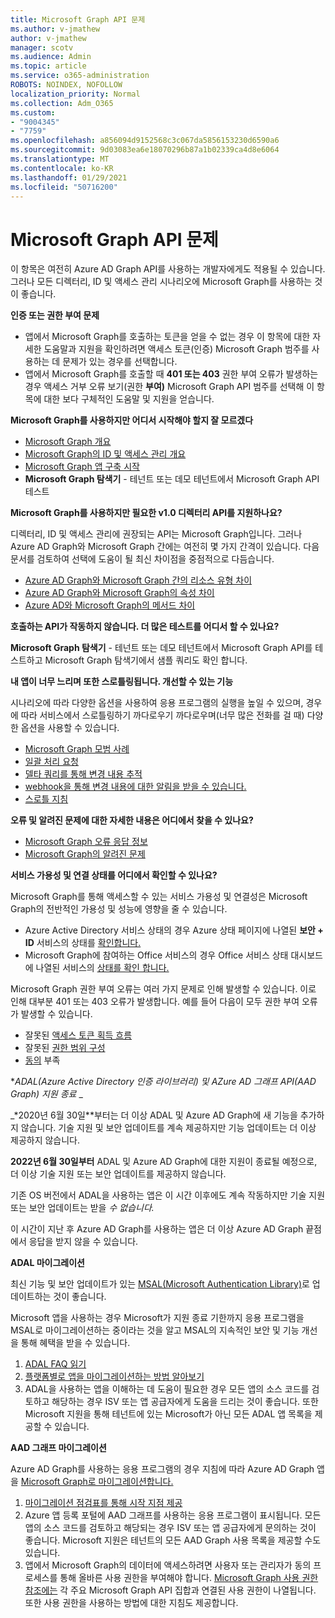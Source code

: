 ```yaml
---
title: Microsoft Graph API 문제
ms.author: v-jmathew
author: v-jmathew
manager: scotv
ms.audience: Admin
ms.topic: article
ms.service: o365-administration
ROBOTS: NOINDEX, NOFOLLOW
localization_priority: Normal
ms.collection: Adm_O365
ms.custom:
- "9004345"
- "7759"
ms.openlocfilehash: a856094d9152568c3c067da5856153230d6590a6
ms.sourcegitcommit: 9d03083ea6e18070296b87a1b02339ca4d8e6064
ms.translationtype: MT
ms.contentlocale: ko-KR
ms.lasthandoff: 01/29/2021
ms.locfileid: "50716200"
---
```

# <a name="microsoft-graph-api-issues"></a>Microsoft Graph API 문제

이 항목은 여전히 Azure AD Graph API를 사용하는 개발자에게도 적용될 수 있습니다. 그러나 모든  디렉터리, ID 및 액세스 관리 시나리오에 Microsoft Graph를 사용하는 것이 좋습니다.

**인증 또는 권한 부여 문제**

- 앱에서 Microsoft  Graph를 호출하는 토큰을 얻을 수 없는 경우 이 항목에 대한 자세한 도움말과 지원을 확인하려면 액세스 토큰(인증) Microsoft Graph 범주를 사용하는 데 문제가 있는 경우를 선택합니다. 
- 앱에서 Microsoft Graph를 호출할 때 **401 또는 403** 권한 부여 오류가 발생하는 경우 액세스 거부 오류 보기(권한 **부여)** Microsoft Graph API 범주를 선택해 이 항목에 대한 보다 구체적인 도움말 및 지원을 얻습니다.

**Microsoft Graph를 사용하지만 어디서 시작해야 할지 잘 모르겠다**

- [Microsoft Graph 개요](https://docs.microsoft.com/graph/overview)
- [Microsoft Graph의 ID 및 액세스 관리 개요](https://docs.microsoft.com/graph/azuread-identity-access-management-concept-overview)
- [Microsoft Graph 앱 구축 시작](https://docs.microsoft.com/graph/)
- **Microsoft Graph 탐색기** - 테넌트 또는 데모 테넌트에서 Microsoft Graph API 테스트

**Microsoft Graph를 사용하지만 필요한 v1.0 디렉터리 API를 지원하나요?**

디렉터리, ID 및 액세스 관리에 권장되는 API는 Microsoft Graph입니다. 그러나 Azure AD Graph와 Microsoft Graph 간에는 여전히 몇 가지 간격이 있습니다. 다음 문서를 검토하여 선택에 도움이 될 최신 차이점을 중점적으로 다듬습니다.

- [Azure AD Graph와 Microsoft Graph 간의 리소스 유형 차이](https://docs.microsoft.com/graph/migrate-azure-ad-graph-resource-differences)
- [Azure AD Graph와 Microsoft Graph의 속성 차이](https://docs.microsoft.com/graph/migrate-azure-ad-graph-property-differences)
- [Azure AD와 Microsoft Graph의 메서드 차이](https://docs.microsoft.com/graph/migrate-azure-ad-graph-method-differences)

**호출하는 API가 작동하지 않습니다. 더 많은 테스트를 어디서 할 수 있나요?**

**Microsoft Graph 탐색기** - 테넌트 또는 데모 테넌트에서  Microsoft Graph API를 테스트하고 Microsoft Graph 탐색기에서 샘플 쿼리도 확인 합니다.

**내 앱이 너무 느리며 또한 스로틀링됩니다. 개선할 수 있는 기능**

시나리오에 따라 다양한 옵션을 사용하여 응용 프로그램의 실행을 높일 수 있으며, 경우에 따라 서비스에서 스로틀링하기 까다로우기 까다로우며(너무 많은 전화를 걸 때) 다양한 옵션을 사용할 수 있습니다.

- [Microsoft Graph 모범 사례](https://docs.microsoft.com/graph/best-practices-concept)
- [일괄 처리 요청](https://docs.microsoft.com/graph/json-batching)
- [델타 쿼리를 통해 변경 내용 추적](https://docs.microsoft.com/graph/delta-query-overview)
- [webhook을 통해 변경 내용에 대한 알림을 받을 수 있습니다.](https://docs.microsoft.com/graph/webhooks)
- [스로틀 지침](https://docs.microsoft.com/graph/throttling)

**오류 및 알려진 문제에 대한 자세한 내용은 어디에서 찾을 수 있나요?**

- [Microsoft Graph 오류 응답 정보](https://docs.microsoft.com/graph/errors)
- [Microsoft Graph의 알려진 문제](https://docs.microsoft.com/graph/known-issues)

**서비스 가용성 및 연결 상태를 어디에서 확인할 수 있나요?**

Microsoft Graph를 통해 액세스할 수 있는 서비스 가용성 및 연결성은 Microsoft Graph의 전반적인 가용성 및 성능에 영향을 줄 수 있습니다.

- Azure Active Directory 서비스 상태의 경우 Azure 상태 페이지에 나열된 **보안 + ID** 서비스의 상태를 [확인합니다.](https://azure.microsoft.com/status/)
- Microsoft Graph에 참여하는 Office 서비스의 경우 Office 서비스 상태 대시보드에 나열된 서비스의 [상태를 확인 합니다.](https://portal.office.com/adminportal/home#/servicehealth)

Microsoft Graph 권한 부여 오류는 여러 가지 문제로 인해 발생할 수 있습니다. 이로 인해 대부분 401 또는 403 오류가 발생합니다. 예를 들어 다음이 모두 권한 부여 오류가 발생할 수 있습니다.

- 잘못된 [액세스 토큰 획득 흐름](https://docs.microsoft.com/azure/active-directory/develop/active-directory-authentication-scenarios)
- 잘못된 [권한 범위 구성](https://docs.microsoft.com/azure/active-directory/develop/active-directory-v2-scopes)
- [동의](https://docs.microsoft.com/azure/active-directory/develop/active-directory-devhowto-multi-tenant-overview#understanding-user-and-admin-consent) 부족

**_ADAL(Azure Active Directory 인증 라이브러리) 및 AZure AD 그래프 API(AAD Graph) 지원 종료_* _

_*2020년 6월 30일**부터는 더 이상 ADAL 및 Azure AD Graph에 새 기능을 추가하지 않습니다. 기술 지원 및 보안 업데이트를 계속 제공하지만 기능 업데이트는 더 이상 제공하지 않습니다.

**2022년 6월 30일부터** ADAL 및 Azure AD Graph에 대한 지원이 종료될 예정으로, 더 이상 기술 지원 또는 보안 업데이트를 제공하지 않습니다.

기존 OS 버전에서 ADAL을 사용하는 앱은 이 시간 이후에도 계속 작동하지만 기술 지원 또는 보안 업데이트는 받을 *수 없습니다.*

이 시간이 지난 후 Azure AD Graph를 사용하는 앱은 더 이상 Azure AD Graph 끝점에서 응답을 받지 않을 수 있습니다.

**ADAL 마이그레이션**

최신 기능 및 보안 업데이트가 있는 [MSAL(Microsoft Authentication Library)](https://docs.microsoft.com/azure/active-directory/develop/v2-overview)로 업데이트하는 것이 좋습니다.

Microsoft 앱을 사용하는 경우 Microsoft가 지원 종료 기한까지 응용 프로그램을 MSAL로 마이그레이션하는 중이라는 것을 알고 MSAL의 지속적인 보안 및 기능 개선을 통해 혜택을 받을 수 있습니다.

1. [ADAL FAQ 읽기](https://docs.microsoft.com/azure/active-directory/develop/msal-migration#frequently-asked-questions-faq)
2. [플랫폼별로 앱을 마이그레이션하는 방법 알아보기](https://docs.microsoft.com/azure/active-directory/develop/msal-migration#frequently-asked-questions-faq)
3. ADAL을 사용하는 앱을 이해하는 데 도움이 필요한 경우 모든 앱의 소스 코드를 검토하고 해당하는 경우 ISV 또는 앱 공급자에게 도움을 드리는 것이 좋습니다. 또한 Microsoft 지원을 통해 테넌트에 있는 Microsoft가 아닌 모든 ADAL 앱 목록을 제공할 수 있습니다.

**AAD 그래프 마이그레이션**

Azure AD Graph를 사용하는 응용 프로그램의 경우 지침에 따라 Azure AD Graph 앱을 [Microsoft Graph로 마이그레이션합니다.](https://docs.microsoft.com/graph/migrate-azure-ad-graph-overview)

1. [마이그레이션 점검표를 통해 시작 지점 제공](https://docs.microsoft.com/graph/migrate-azure-ad-graph-planning-checklist)
2. Azure 앱 등록 포털에 AAD 그래프를 사용하는 응용 프로그램이 표시됩니다. 모든 앱의 소스 코드를 검토하고 해당되는 경우 ISV 또는 앱 공급자에게 문의하는 것이 좋습니다. Microsoft 지원은 테넌트의 모든 AAD Graph 사용 목록을 제공할 수도 있습니다.
3. 앱에서 Microsoft Graph의 데이터에 액세스하려면 사용자 또는 관리자가 동의 프로세스를 통해 올바른 사용 권한을 부여해야 합니다. [Microsoft Graph 사용 권한 참조에는](https://docs.microsoft.com/graph/permissions-reference) 각 주요 Microsoft Graph API 집합과 연결된 사용 권한이 나열됩니다. 또한 사용 권한을 사용하는 방법에 대한 지침도 제공합니다.
